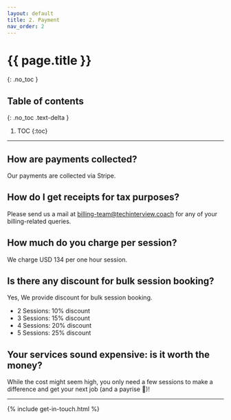 ```yaml
---
layout: default
title: 2. Payment
nav_order: 2
---
```


# {{ page.title }}
{: .no_toc }

## Table of contents
{: .no_toc .text-delta }

1. TOC
{:toc}

---

## How are payments collected?
Our payments are collected via Stripe.

## How do I get receipts for tax purposes?
Please send us a mail at <billing-team@techinterview.coach> for any of your billing-related queries.

## How much do you charge per session?
We charge USD 134 per one hour session.

## Is there any discount for bulk session booking?
Yes, We provide discount for bulk session booking.
* 2 Sessions: 10% discount
* 3 Sessions: 15% discount
* 4 Sessions: 20% discount
* 5 Sessions: 25% discount

## Your services sound expensive: is it worth the money?
While the cost might seem high, you only need a few sessions to make a difference and get your next job (and a payrise 🙂)!

---

{% include get-in-touch.html %}
